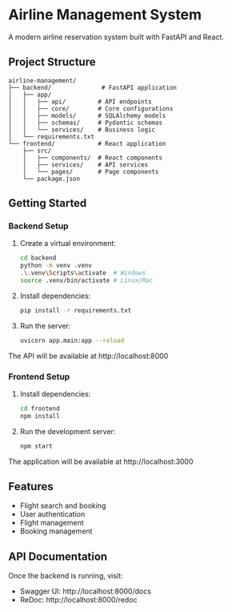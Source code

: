 # Airline Management System

A modern airline reservation system built with FastAPI and React.

## Project Structure

```
airline-management/
├── backend/              # FastAPI application
│   ├── app/
│   │   ├── api/         # API endpoints
│   │   ├── core/        # Core configurations
│   │   ├── models/      # SQLAlchemy models
│   │   ├── schemas/     # Pydantic schemas
│   │   └── services/    # Business logic
│   └── requirements.txt
└── frontend/            # React application
    ├── src/
    │   ├── components/  # React components
    │   ├── services/    # API services
    │   └── pages/       # Page components
    └── package.json
```

## Getting Started

### Backend Setup

1. Create a virtual environment:
   ```bash
   cd backend
   python -m venv .venv
   .\.venv\Scripts\activate  # Windows
   source .venv/bin/activate # Linux/Mac
   ```

2. Install dependencies:
   ```bash
   pip install -r requirements.txt
   ```

3. Run the server:
   ```bash
   uvicorn app.main:app --reload
   ```

The API will be available at http://localhost:8000

### Frontend Setup

1. Install dependencies:
   ```bash
   cd frontend
   npm install
   ```

2. Run the development server:
   ```bash
   npm start
   ```

The application will be available at http://localhost:3000

## Features

- Flight search and booking
- User authentication
- Flight management
- Booking management

## API Documentation

Once the backend is running, visit:
- Swagger UI: http://localhost:8000/docs
- ReDoc: http://localhost:8000/redoc